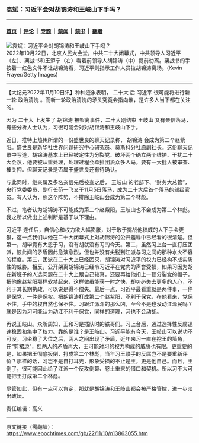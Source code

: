 ### 袁斌：习近平会对胡锦涛和王岐山下手吗？

---

#### [首页](../../../..?n13863055) &nbsp;|&nbsp; [评论](../../../../../epoch-comment?n13863055) &nbsp;|&nbsp; [专题](../../../../../epoch-special?n13863055) &nbsp;|&nbsp; [禁闻](../../../../../epoch-news?n13863055) &nbsp;|&nbsp; [禁书](../../../../../books?n13863055) &nbsp;|&nbsp; [翻墙](https://github.com/gfw-breaker/nogfw/blob/master/README.md?n13863055)


<div><img alt="袁斌：习近平会对胡锦涛和王岐山下手吗？" class="attachment-djy_600_400 size-djy_600_400 wp-post-image" src="https://i.epochtimes.com/assets/uploads/2022/10/id13854023-china-hu-jintao-ccp-congress-700x420-600x400.jpg"/>
<div class="caption">
 2022年10月22日，北京人民大会堂，中共二十大闭幕式，中共领导人习近平（左）、栗战书和王沪宁（右）看着前领导人胡锦涛（中）提前劝离。栗战书的手按着一红色文件不让胡锦涛看，习近平则指示工作人员拉胡锦涛离场。(Kevin Frayer/Getty Images)
</div></div><hr/><div class="post_content" id="artbody" itemprop="articleBody">
 <!-- article content begin -->
 <p>
  【大纪元2022年11月10日讯】种种迹象表明，
  <ok href="https://www.epochtimes.com/gb/tag/%E4%BA%8C%E5%8D%81%E5%A4%A7.html">
   二十大
  </ok>
  后
  <ok href="https://www.epochtimes.com/gb/tag/%E4%B9%A0%E8%BF%91%E5%B9%B3.html">
   习近平
  </ok>
  很可能将进行新一轮
  <ok href="https://www.epochtimes.com/gb/tag/%E6%94%BF%E6%B2%BB%E6%B8%85%E6%B4%97.html">
   政治清洗
  </ok>
  。而新一轮政治清洗的矛头究竟会指向谁，是许多人当下都在关注的。
 </p>
 <p>
  因为
  <ok href="https://www.epochtimes.com/gb/tag/%E4%BA%8C%E5%8D%81%E5%A4%A7.html">
   二十大
  </ok>
  上发生了
  <ok href="https://www.epochtimes.com/gb/tag/%E8%83%A1%E9%94%A6%E6%B6%9B.html">
   胡锦涛
  </ok>
  被架离事件，二十大刚结束
  <ok href="https://www.epochtimes.com/gb/tag/%E7%8E%8B%E5%B2%90%E5%B1%B1.html">
   王岐山
  </ok>
  又有亲信落马，有些分析人士认为，习很可能会对对胡锦涛和王岐山下手。
 </p>
 <p>
  近日，推特上热传所谓的一份盛世良的聊天记录称，
  <ok href="https://www.epochtimes.com/gb/tag/%E8%83%A1%E9%94%A6%E6%B6%9B.html">
   胡锦涛
  </ok>
  会成为第二个赵紫阳。盛世良是新华社世界问题研究中心研究员、莫斯科分社原副社长。这份聊天记录中写道，胡锦涛基本上已经被定性为分裂党、破坏两个确立两个维护、干扰二十大会议，他要被从重处理，处理过程会牵扯团派众多人马，要有一大批人被审查、被关押。但聊天记录是否属于盛世良还有待确认。
 </p>
 <p>
  与此同时，继亲属及多名亲信先后被查之后，
  <ok href="https://www.epochtimes.com/gb/tag/%E7%8E%8B%E5%B2%90%E5%B1%B1.html">
   王岐山
  </ok>
  的老部下、“财务大总管”，央行党委委员、副行长范一飞又于11月5日落马，成为二十大后首个落马的部级官员。有人认为，照这个阵势，不排除王岐山会成为第二个林彪。
 </p>
 <p>
  不过，笔者认为胡锦涛不可能成为第二个赵紫阳，王岐山也不会成为第二个林彪。我之所以做出上述判断是基于以下理由。
 </p>
 <p>
  <ok href="https://www.epochtimes.com/gb/tag/%E4%B9%A0%E8%BF%91%E5%B9%B3.html">
   习近平
  </ok>
  连任后，自信心和权力欲大幅膨胀，对于敢于挑战他权威的人下手会更狠，这一点我们从他在二十大闭幕式上对胡锦涛的公开羞辱中已经看的很清楚。但第一，胡毕竟有大恩于习，没有胡就没有习的今天。第二，虽然习上台一直打压团派，彼此间的矛盾因此愈演愈烈，但也并没有尖锐到江派与习之间的那种水火不容的程度。第三，团派在二十大上已经团灭，胡锦涛对习近平的权力已经构不成实质性的威胁。相反，公开架离胡锦涛已经令习近平在党内的声誉受损，如果习因为胡在新班子的人选问题在二十大上跟自己较真，还要再给他扣上一顶分裂党的帽子，把他像赵紫阳那样软禁起来，这样做虽能获一时之快，却势必失去更多的人心，不利于其长期执政，可以说是得不偿失。最后一点，习近平最看重就是两件事，一件是保党，一件是保权。把胡锦涛打成第二个赵紫阳，不利于保党，在他看来，党保不住，手中的权自然也保不住。习跟江派斗的那么凶，至今不是也没动江泽民吗？就是因为习可能认为动江不利于保党，同样的道理，习也不会动胡。
 </p>
 <p>
  再说王岐山。众所周知，王和习是插队时的铁哥们。习上台后，通过选择性反腐迅速稳固和集中了权力。靠的是谁？是王岐山。习近平能有今天，王岐山可以说功不可没。习坐稳了大位之后，两人之间出现了矛盾，近年来习一直在挖王的墙角，在“剪裙边”，但两人的矛盾再大，王可能对习的权力构成的威胁也有限。更重要的是，如果把王彻底扳倒，打成第二个林彪，当年习王联手的反腐岂不是要重新评价？那样的话，习岂不是自打耳光，形象受损的不止是王，更是他自己。而且，王倒了，很可能因此给了江派一个反攻倒算、卷土重来的借口和契机。所以习不大可能把王打成第二个林彪。
 </p>
 <p>
  尽管如此，但有一点可以肯定，那就是胡锦涛和王岐山都会被严格管控，进一步淡出政坛。
 </p>
 <p>
  责任编辑：高义
 </p>
 <!-- article content end -->
 <div id="below_article_ad">
 </div>
</div>


---

原文链接（需翻墙）：https://www.epochtimes.com/gb/22/11/10/n13863055.htm